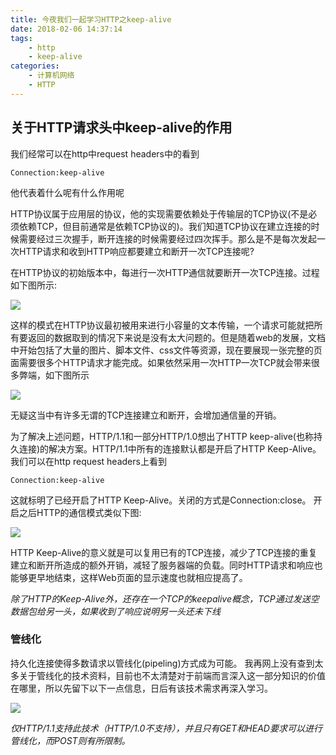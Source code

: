 ```yaml
---
title: 今夜我们一起学习HTTP之keep-alive
date: 2018-02-06 14:37:14
tags: 
    - http
    - keep-alive
categories:
    - 计算机网络
    - HTTP
---
```


## 关于HTTP请求头中keep-alive的作用

<!--more-->

我们经常可以在http中request headers中的看到
```
Connection:keep-alive
```
他代表着什么呢有什么作用呢

HTTP协议属于应用层的协议，他的实现需要依赖处于传输层的TCP协议(不是必须依赖TCP，但目前通常是依赖TCP协议的)。我们知道TCP协议在建立连接的时候需要经过三次握手，断开连接的时候需要经过四次挥手。那么是不是每次发起一次HTTP请求和收到HTTP响应都要建立和断开一次TCP连接呢?

在HTTP协议的初始版本中，每进行一次HTTP通信就要断开一次TCP连接。过程如下图所示:

![](https://raw.githubusercontent.com/caistrong/Blog/master/_posts/http-keep-alive/nokeepalive.png)

这样的模式在HTTP协议最初被用来进行小容量的文本传输，一个请求可能就把所有要返回的数据取到的情况下来说是没有太大问题的。但是随着web的发展，文档中开始包括了大量的图片、脚本文件、css文件等资源，现在要展现一张完整的页面需要很多个HTTP请求才能完成。如果依然采用一次HTTP一次TCP就会带来很多弊端，如下图所示

![](https://raw.githubusercontent.com/caistrong/Blog/master/_posts/http-keep-alive/nokeepalive1.png)

无疑这当中有许多无谓的TCP连接建立和断开，会增加通信量的开销。

为了解决上述问题，HTTP/1.1和一部分HTTP/1.0想出了HTTP keep-alive(也称持久连接)的解决方案。HTTP/1.1中所有的连接默认都是开启了HTTP Keep-Alive。我们可以在http request headers上看到
```
Connection:keep-alive
```
这就标明了已经开启了HTTP Keep-Alive。关闭的方式是Connection:close。
开启之后HTTP的通信模式类似下图:

![](https://raw.githubusercontent.com/caistrong/Blog/master/_posts/http-keep-alive/keepalive.png)

HTTP Keep-Alive的意义就是可以复用已有的TCP连接，减少了TCP连接的重复建立和断开所造成的额外开销，减轻了服务器端的负载。同时HTTP请求和响应也能够更早地结束，这样Web页面的显示速度也就相应提高了。

*除了HTTP的Keep-Alive外，还存在一个TCP的keepalive概念，TCP通过发送空数据包给另一头，如果收到了响应说明另一头还未下线*

### 管线化

持久化连接使得多数请求以管线化(pipeling)方式成为可能。
我再网上没有查到太多关于管线化的技术资料，目前也不太清楚对于前端而言深入这一部分知识的价值在哪里，所以先留下以下一点信息，日后有该技术需求再深入学习。

![](https://raw.githubusercontent.com/caistrong/Blog/master/_posts/http-keep-alive/pipeling.png)

*仅HTTP/1.1支持此技术（HTTP/1.0不支持），并且只有GET和HEAD要求可以进行管线化，而POST则有所限制。*
